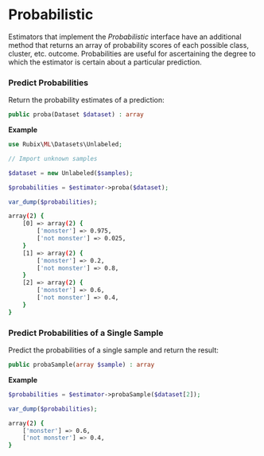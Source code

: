 # Probabilistic
Estimators that implement the *Probabilistic* interface have an additional method that returns an array of probability scores of each possible class, cluster, etc. outcome. Probabilities are useful for ascertaining the degree to which the estimator is certain about a particular prediction.

### Predict Probabilities
Return the probability estimates of a prediction:
```php
public proba(Dataset $dataset) : array
```

**Example**
```php
use Rubix\ML\Datasets\Unlabeled;

// Import unknown samples

$dataset = new Unlabeled($samples);

$probabilities = $estimator->proba($dataset);  

var_dump($probabilities);
```

```sh
array(2) {
	[0] => array(2) {
		['monster'] => 0.975,
		['not monster'] => 0.025,
	}
	[1] => array(2) {
		['monster'] => 0.2,
		['not monster'] => 0.8,
	}
	[2] => array(2) {
		['monster'] => 0.6,
		['not monster'] => 0.4,
	}
}
```

### Predict Probabilities of a Single Sample
Predict the probabilities of a single sample and return the result:
```php
public probaSample(array $sample) : array
```

**Example**

```php
$probabilities = $estimator->probaSample($dataset[2]);

var_dump($probabilities);
```

```sh
array(2) {
	['monster'] => 0.6,
	['not monster'] => 0.4,
}
```